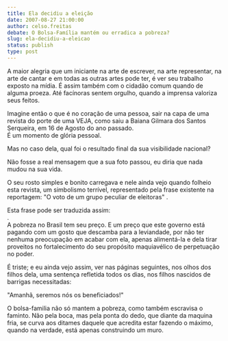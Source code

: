 ```yaml
---
title: Ela decidiu a eleição
date: 2007-08-27 21:00:00
author: celso.freitas
debate: O Bolsa-Família mantém ou erradica a pobreza?
slug: ela-decidiu-a-eleicao
status: publish 
type: post
---
```


A maior alegria que um iniciante na arte de escrever, na arte representar, na arte de cantar e em todas as outras artes pode ter, é ver seu trabalho exposto na mídia. É assim também com o cidadão comum quando de alguma proeza. Até facínoras sentem orgulho, quando a imprensa valoriza seus feitos.   
  
Imagine então o que é no coração de uma pessoa, sair na capa de uma revista do porte de uma VEJA, como saiu a Baiana Gilmara dos Santos Serqueira, em 16 de Agosto do ano passado.  
É um momento de glória pessoal.  
  
Mas no caso dela, qual foi o resultado final da sua visibilidade nacional?  
  
Não fosse a real mensagem que a sua foto passou, eu diria que nada mudou na sua vida.  
  
O seu rosto simples e bonito carregava e nele ainda vejo quando folheio esta revista, um simbolismo terrível, representado pela frase existente na reportagem: "O voto de um grupo peculiar de eleitoras" .   
  
Esta frase pode ser traduzida assim:  
.  
A pobreza no Brasil tem seu preço. E um preço que este governo está pagando com um gosto que descamba para a leviandade, por não ter nenhuma preocupação em acabar com ela, apenas alimentá-la e dela tirar proveitos no fortalecimento do seu propósito maquiavélico de perpetuação no poder.   
  
É triste; e eu ainda vejo assim, ver nas páginas seguintes, nos olhos dos filhos dela, uma sentença refletida todos os dias, nos filhos nascidos de barrigas necessitadas:  
  
"Amanhã, seremos nós os beneficiados!"  
  
O bolsa-familia não só mantem a pobreza, como também escravisa o faminto. Não pela boca, mas pela ponta do dedo, que diante da maquina fria, se curva aos ditames daquele que acredita estar fazendo o máximo, quando na verdade, está apenas construindo um muro.
